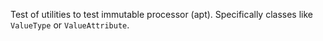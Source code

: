 Test of utilities to test immutable processor (apt).
Specifically classes like `ValueType` or `ValueAttribute`.
 
 